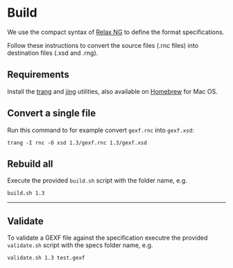 # Build

We use the compact syntax of [Relax NG](https://relaxng.org/) to define the format specifications.

Follow these instructions to convert the source files (.rnc files) into destination files (.xsd and .rng).

## Requirements

Install the [trang](https://relaxng.org/jclark/trang.html) and [jing](https://relaxng.org/jclark/jing.html) utilities, also available on [Homebrew](https://formulae.brew.sh/formula/jing-trang) for Mac OS.

## Convert a single file

Run this command to for example convert `gexf.rnc` into `gexf.xsd`:

`trang -I rnc -O xsd 1.3/gexf.rnc 1.3/gexf.xsd`

## Rebuild all

Execute the provided `build.sh` script with the folder name, e.g.

`build.sh 1.3`

---

## Validate

To validate a GEXF file against the specification executre the provided `validate.sh` script with the specs folder name, e.g.

`validate.sh 1.3 test.gexf`
